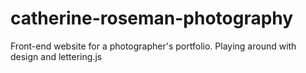 # catherine-roseman-photography
Front-end website for a photographer's portfolio. Playing around with design and lettering.js
